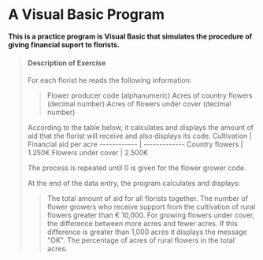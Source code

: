 # A Visual Basic Program

**This is a practice program is Visual Basic that simulates the procedure of giving financial suport to florists.**

>#### Description of Exercise
>
>For each florist he reads the following information:
>>Flower producer code (alphanumeric)
>>Acres of country flowers (decimal number)
>>Acres of flowers under cover (decimal number)
>
>According to the table below, it calculates and displays the amount of aid that the florist will receive and also displays its code.
Cultivation | Financial aid per acre
------------ | -------------
Country flowers | 1.250€
Flowers under cover | 2.500€
>
>The process is repeated until 0 is given for the flower grower code.
>
>At the end of the data entry, the program calculates and displays:
>> The total amount of aid for all florists together.
>> The number of flower growers who receive support from the cultivation of rural flowers greater than € 10,000.
>> For growing flowers under cover, the difference between more acres and fewer acres. If this difference is greater than 1,000 acres it displays the message "OK".
>> The percentage of acres of rural flowers in the total acres.
